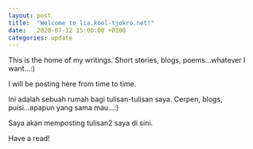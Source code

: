 ```yaml
---
layout: post
title:  "Welcome to lia.kool-tjokro.net!"
date:   2020-07-12 15:00:00 +0100
categories: update
---
```


This is the home of my writings. Short stories, blogs, poems...whatever I want...:)

I will be posting here from time to time.

Ini adalah sebuah rumah bagi tulisan-tulisan saya. Cerpen, blogs, puisi...apapun yang sama mau...:)

Saya akan memposting tulisan2 saya di sini.

Have a read!
